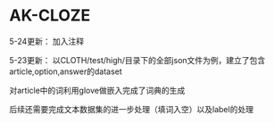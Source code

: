 # AK-CLOZE
5-24更新：
加入注释

5-23更新：
以CLOTH/test/high/目录下的全部json文件为例，建立了包含article,option,answer的dataset

对article中的词利用glove做嵌入完成了词典的生成

后续还需要完成文本数据集的进一步处理（填词入空）以及label的处理
